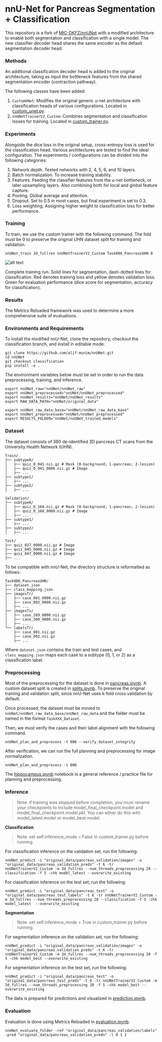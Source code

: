 # nnU-Net for Pancreas Segmentation + Classification

This repository is a fork of [MIC-DKFZ/nnUNet](https://github.com/MIC-DKFZ/nnUNet/tree/nnunetv1) with a modified architecture to enable both segmentation and classification with a single model. The new classifier decoder head shares the same encoder as the default segmentation decoder head.

### Methods

An additional classification decoder head is added to the original architecture, taking as input the bottleneck features from the shared segmentation encoder (contraction pathway). 

The following classes have been added:
1. `CustomUNet`: Modifies the original generic u-net architecture with classification heads of various configurations. Located in [custom_unet.py](https://github.com/alif-munim/nnUNet/blob/classification/nnunet/network_architecture/custom_unet.py).
2. `nnUNetTrainerV2_Custom`: Combines segmentation and classification losses for training. Located in [custom_trainer.py](https://github.com/alif-munim/nnUNet/blob/classification/nnunet/training/network_training/custom_trainer.py).


### Experiments

Alongside the dice loss in the original setup, cross-entropy loss is used for the classification head. Various architectures are tested to find the ideal configuration. The experiments / configurations can be divided into the following categories:

1. Network depth. Tested networks with 2, 4, 5, 6, and 10 layers.
2. Batch normalization. To increase training stability.
3. Features. Feeding the classifier features from the u-net bottleneck, or later upsampling layers. Also combining both for local and global feature capture.
4. Pooling. Global average and attention.
5. Dropout. Set to 0.5 in most cases, but final experiment is set to 0.3.
6. Loss weighting. Assigning higher weight to classification loss for better performance.


### Training

To train, we use the custom trainer with the following command. The fold must be 0 to preserve the original UHN dataset split for training and validation.

```
nnUNet_train 3d_fullres nnUNetTrainerV2_Custom Task006_PancreasUHN 0
```

![alt text](nnUNet/assets/final_progress.png "Training")

Complete training run. Solid lines for segmentation, dash-dotted lines for classification. Red denotes training loss and yellow denotes validation loss. Green for evaluation performance (dice score for segmentation, accuracy for classification).

### Results

The Metrics Reloaded framework was used to determine a more comprehensive suite of evaluations.


### Environments and Requirements

To install the modified nnU-Net, clone the repository, checkout the classification branch, and install in editable mode.

```
git clone https://github.com/alif-munim/nnUNet.git
cd nnUNet
git checkout classification
pip install -e .
```

The environment variables below must be set in order to run the data preprocessing, training, and inference.

```
export nnUNet_raw="nnUNet/nnUNet_raw"
export nnUNet_preprocessed="nnUNet/nnUNet_preprocessed"
export nnUNet_results="nnUNet/nnUNet_results"
export RAW_DATA_PATH="nnUNet/original_data"

export nnUNet_raw_data_base="nnUNet/nnUNet_raw_data_base"
export nnUNet_preprocessed="nnUNet/nnUNet_preprocessed"
export RESULTS_FOLDER="nnUNet/nnUNet_trained_models"
```


### Dataset

The dataset consists of 360 de-identified 3D pancreas CT scans from the University Health Network (UHN).

```
Train/
├── subtype0/
│   ├── quiz_0_041.nii.gz # Mask (0-background; 1-pancreas; 2-lesion)
│   ├── quiz_0_041_0000.nii.gz # Image
│   ├── ...
├── subtype1/
│   ├── ...
├── subtype2/
│   ├── ...
```

```
Validation/
├── subtype0/
│   ├── quiz_0_168.nii.gz # Mask (0-background; 1-pancreas; 2-lesion)
│   ├── quiz_0_168_0000.nii.gz # Image
│   ├── ...
├── subtype1/
│   ├── ...
├── subtype2/
│   ├── ...
```

```
Test/
├── quiz_037_0000.nii.gz # Image
├── quiz_045_0000.nii.gz # Image
├── quiz_047_0000.nii.gz # Image
├── ...
```

To be compatible with nnU-Net, the directory structure is reformatted as follows:

```
Task006_PancreasUHN/
├── dataset.json
├── class_mapping.json
├── imagesTr/
│   ├── case_001_0000.nii.gz
│   ├── case_002_0000.nii.gz
│   ├── ...
├── imagesTs/
│   ├── case_289_0000.nii.gz
│   ├── case_300_0000.nii.gz
│   ├── ...
└── labelsTr/
    ├── case_001.nii.gz
    ├── case_002.nii.gz
    ├── ...
```

Where `dataset.json` contains the train and test cases, and `class_mapping.json` maps each case to a subtype (0, 1, or 2) as a classification label.


### Preprocessing

Most of the preprocessing for the dataset is done in [pancreas.ipynb](https://github.com/alif-munim/nnUNet/blob/classification/pancreas.ipynb). A custom dataset split is created in [splits.ipynb](https://github.com/alif-munim/nnUNet/blob/classification/splits.ipynb). To preserve the original training and validation split, since nnU-Net uses k-fold cross validation by default.

Once processed, the dataset must be moved to `nnUNet/nnUNet_raw_data_base/nnUNet_raw_data` and the folder must be named in the format `TaskXXX_Dataset`.

Then, we must verify the cases and their label alignment with the following command.

```
nnUNet_plan_and_preprocess -t 006 --verify_dataset_integrity
```

After verification, we can run the full planning and preprocessing for image normalization.

```
nnUNet_plan_and_preprocess -t 006
```

The [hippocampus.ipynb](https://github.com/alif-munim/nnUNet/blob/classification/hippocampus.ipynb) notebook is a general reference / practice file for planning and preprocessing.




### Inference

> Note: if training was stopped before completion, you must rename your checkpoints to include model_final_checkpoint.model and model_final_checkpoint.model.pkl. You can either do this with model_latest.model or model_best.model.

**Classification** <br>

> Note: set self.inference_mode = False in custom_trainer.py before running.

For classification inference on the validation set, run the following:
```
nnUNet_predict -i "original_data/pancreas_validation/images" -o "original_data/pancreas_validation_preds" -t 6 -tr nnUNetTrainerV2_Custom -m 3d_fullres --num_threads_preprocessing 28 --classification -f 5 -chk model_latest --overwrite_existing
```

For classification inference on the test set, run the following:
```
nnUNet_predict -i "original_data/pancreas_test" -o "original_data/pancreas_test_labels" -t 6 -tr nnUNetTrainerV2_Custom -m 3d_fullres --num_threads_preprocessing 28 --classification -f 5 -chk model_latest  --overwrite_existing
```

**Segmentation** <br>

> Note: set self.inference_mode = True in custom_trainer.py before running.

For segmentation inference on the validation set, run the following:
```
nnUNet_predict -i "original_data/pancreas_validation/images" -o "original_data/pancreas_validation_preds" -t 6 -tr nnUNetTrainerV2_Custom -m 3d_fullres --num_threads_preprocessing 28 -f 5 -chk model_best --overwrite_existing
```

For segmentation inference on the test set, run the following:
```
nnUNet_predict -i "original_data/pancreas_test" -o "original_data/pancreas_test_preds" -t 6 -tr nnUNetTrainerV2_Custom -m 3d_fullres --num_threads_preprocessing 28 -f 5 -chk model_best --overwrite_existing
```

The data is prepared for predictions and visualized in [prediction.ipynb](https://github.com/alif-munim/nnUNet/blob/classification/prediction.ipynb).

### Evaluation

Evaluation is done using Metrics Reloaded in [evaluation.ipynb](https://github.com/alif-munim/nnUNet/blob/classification/evaluation.ipynb).

```
nnUNet_evaluate_folder -ref "original_data/pancreas_validation/labels"  -pred "original_data/pancreas_validation_preds" -l 0 1 2
```

